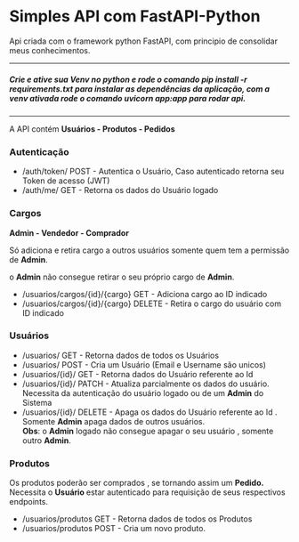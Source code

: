 <h1>
    Simples API com FastAPI-Python</h1>
<p>
    Api criada com o framework python FastAPI, com principio de consolidar meus conhecimentos.
</p>
<hr>
<h5>
    Crie e ative sua Venv no python e rode o comando pip install -r requirements.txt para instalar as dependências da aplicação, com a venv ativada rode o comando uvicorn app:app para rodar api.
</h5>
<hr>
<p>A API contém <b>Usuários - Produtos - Pedidos</b>
</p>


<h3>
Autenticação
</h3>

<ul>
    <li> /auth/token/ POST - Autentica o Usuário, Caso autenticado retorna seu Token de acesso (JWT)
    <li> /auth/me/ GET - Retorna os dados do Usuário logado
</ul>

<h3>
    Cargos
</h3>
<p>
    <b>Admin - Vendedor - Comprador</b>
</p>
<p> Só adiciona e retira cargo a outros usuários somente quem tem a permissão de <b> Admin</b>.
<p>
o <b>Admin</b> não consegue retirar o seu próprio cargo de <b>Admin</b>.
</p>
<ul>
    <li> /usuarios/cargos/{id}/{cargo} GET - Adiciona cargo ao ID indicado
    <li> /usuarios/cargos/{id}/{cargo} DELETE -
    Retira o cargo do usuário com ID indicado

</ul>


<h3>
    Usuários
</h3>

<ul>
    <li> /usuarios/ GET - Retorna dados de todos os Usuários
    <li> /usuarios/ POST - Cria um Usuário (Email e Username são unicos)
    <li> /usuarios/{id}/ GET - Retorna dados do Usuário referente ao Id
    <li> /usuarios/{id}/ PATCH - Atualiza parcialmente os dados do usuário. Necessita da autenticação do usuário logado ou de um <b>Admin</b> do Sistema
    <li> /usuarios/{id}/ DELETE - Apaga os dados do Usuário referente ao Id . Somente <b> Admin</b> apaga dados de outros usuários. <br>
    <b>Obs</b>: o <b>Admin</b> logado não consegue apagar o seu usuário , somente outro <b>Admin</b>.
</ul>

<h3>
Produtos
</h3>
<p>
    Os produtos poderão ser comprados , se tornando assim um <b> Pedido.</b> Necessita o <b>Usuário </b>estar autenticado para requisição de seus respectivos endpoints.
</p>
<ul>
    <li> /usuarios/produtos GET - Retorna dados de todos os Produtos
    <li> /usuarios/produtos POST - Cria um novo produto.
</ul>